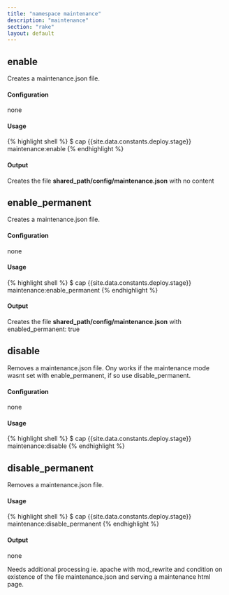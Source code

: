 ```yaml
---
title: "namespace maintenance"
description: "maintenance"
section: "rake"
layout: default
---
```


## enable

Creates a maintenance.json file.

#### Configuration

none

#### Usage

{% highlight shell %}
$ cap {{site.data.constants.deploy.stage}} maintenance:enable
{% endhighlight %}


#### Output

Creates the file **shared_path/config/maintenance.json** with no content

## enable_permanent

Creates a maintenance.json file.

#### Configuration

none

#### Usage

{% highlight shell %}
$ cap {{site.data.constants.deploy.stage}} maintenance:enable_permanent
{% endhighlight %}


#### Output

Creates the file **shared_path/config/maintenance.json** with enabled_permanent: true

## disable

Removes a maintenance.json file. Ony works if the maintenance mode wasnt set with enable_permanent, if so use disable_permanent.

#### Configuration

none

#### Usage

{% highlight shell %}
$ cap {{site.data.constants.deploy.stage}} maintenance:disable
{% endhighlight %}


## disable_permanent

Removes a maintenance.json file.

#### Usage

{% highlight shell %}
$ cap {{site.data.constants.deploy.stage}} maintenance:disable_permanent
{% endhighlight %}


#### Output

none

<div class="callout warning">
Needs additional processing ie. apache with mod_rewrite and condition on existence of the file maintenance.json
and serving a maintenance html page.
</div>